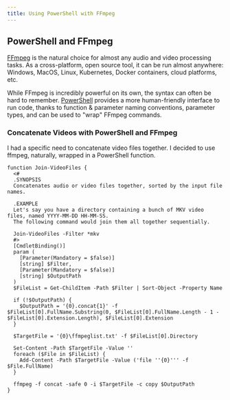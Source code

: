```yaml
---
title: Using PowerShell with FFmpeg
---
```


## PowerShell and FFmpeg

[FFmpeg](https://ffmpeg.org/) is the natural choice for almost any audio and video processing tasks.
As a cross-platform, open source tool, it can be run almost anywhere: Windows, MacOS, Linux, Kubernetes, Docker containers, cloud platforms, etc.

While FFmpeg is incredibly powerful on its own, the syntax can often be hard to remember.
[PowerShell](https://github.com/PowerShell/PowerShell) provides a more human-friendly interface to run code, thanks to function & parameter naming conventions, parameter types, and can be used to "wrap" FFmpeg commands.

### Concatenate Videos with PowerShell and FFmpeg

I had a specific need to concatenate video files together. I decided to use ffmpeg, naturally, wrapped in a PowerShell function.

```pwsh
function Join-VideoFiles {
  <#
  .SYNOPSIS
  Concatenates audio or video files together, sorted by the input file names.

  .EXAMPLE
  Let's say you have a directory containing a bunch of MKV video files, named YYYY-MM-DD HH-MM-SS.
  The following command would join them all together sequentially.

  Join-VideoFiles -Filter *mkv
  #>
  [CmdletBinding()]
  param (
    [Parameter(Mandatory = $false)]
    [string] $Filter,
    [Parameter(Mandatory = $false)]
    [string] $OutputPath
  )
  $FileList = Get-ChildItem -Path $Filter | Sort-Object -Property Name

  if (!$OutputPath) {
    $OutputPath = '{0}.concat{1}' -f $FileList[0].FullName.Substring(0, $FileList[0].FullName.Length - 1 - $FileList[0].Extension.Length), $FileList[0].Extension
  }

  $TargetFile = '{0}\ffmpeglist.txt' -f $FileList[0].Directory

  Set-Content -Path $TargetFile -Value ''
  foreach ($File in $FileList) {
    Add-Content -Path $TargetFile -Value ('file ''{0}''' -f $File.FullName)
  }

  ffmpeg -f concat -safe 0 -i $TargetFile -c copy $OutputPath
}
```
